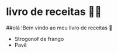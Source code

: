 # livro de receitas :man_cook:

##olá !Bem  vindo ao meu livro de receitas :book:

- Strogonof de frango
- Pavê

